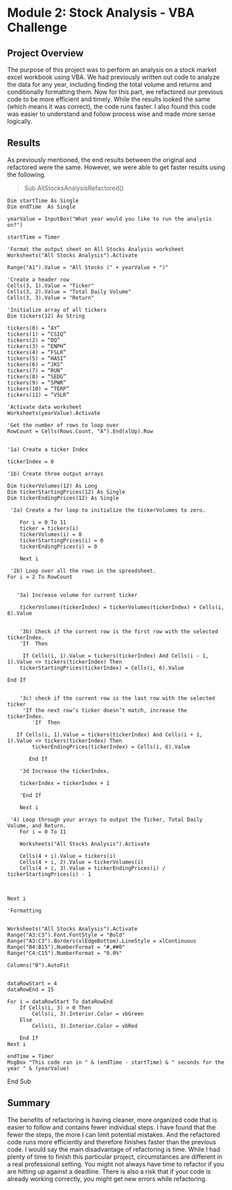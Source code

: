 # Module 2: Stock Analysis - VBA Challenge

## Project Overview

The purpose of this project was to perform an analysis on a stock market excel workbook using VBA. We had previously written out code to analyze the data for any year, including finding the total volume and returns and conditionally formatting them. Now for this part, we refactored our previous code to be more efficient and timely. While the results looked the same (which means it was correct), the code runs faster. I also found this code was easier to understand and follow process wise and made more sense logically. 
## Results

As previously mentioned, the end results between the original and refactored were the same. However, we were able to get faster results using the following. 

> Sub AllStocksAnalysisRefactored()

    Dim startTime As Single
    Dim endTime  As Single
    
    yearValue = InputBox("What year would you like to run the analysis on?")

    startTime = Timer
    
    'Format the output sheet on All Stocks Analysis worksheet
    Worksheets("All Stocks Analysis").Activate
    
    Range("A1").Value = "All Stocks (" + yearValue + ")"
    
    'Create a header row
    Cells(3, 1).Value = "Ticker"
    Cells(3, 2).Value = "Total Daily Volume"
    Cells(3, 3).Value = "Return"

    'Initialize array of all tickers
    Dim tickers(12) As String
    
    tickers(0) = “AY”
    tickers(1) = “CSIQ”
    tickers(2) = “DQ”
    tickers(3) = “ENPH”
    tickers(4) = “FSLR”
    tickers(5) = “HASI”
    tickers(6) = “JKS”
    tickers(7) = “RUN”
    tickers(8) = “SEDG”
    tickers(9) = “SPWR”
    tickers(10) = “TERP”
    tickers(11) = “VSLR”
    
    'Activate data worksheet
    Worksheets(yearValue).Activate
    
    'Get the number of rows to loop over
    RowCount = Cells(Rows.Count, "A").End(xlUp).Row
    
    
    '1a) Create a ticker Index
    
    tickerIndex = 0
    
    '1b) Create three output arrays
    
    Dim tickerVolumes(12) As Long
    Dim tickerStartingPrices(12) As Single
    Dim tickerEndingPrices(12) As Single
    
     '2a) Create a for loop to initialize the tickerVolumes to zero.

        For i = 0 To 11
        ticker = tickers(i)
        tickerVolumes(i) = 0
        tickerStartingPrices(i) = 0
        tickerEndingPrices(i) = 0
    
        Next i
   
     '2b) Loop over all the rows in the spreadsheet.
    For i = 2 To RowCount
    
    
       '3a) Increase volume for current ticker
    
        tickerVolumes(tickerIndex) = tickerVolumes(tickerIndex) + Cells(i, 8).Value
    
        
        '3b) Check if the current row is the first row with the selected tickerIndex.
        'If  Then
        
         If Cells(i, 1).Value = tickers(tickerIndex) And Cells(i - 1, 1).Value <> tickers(tickerIndex) Then
        tickerStartingPrices(tickerIndex) = Cells(i, 6).Value
        
    End If
    
    
        '3c) check if the current row is the last row with the selected ticker
         'If the next row’s ticker doesn’t match, increase the tickerIndex.
            'If  Then
         
       If Cells(i, 1).Value = tickers(tickerIndex) And Cells(i + 1, 1).Value <> tickers(tickerIndex) Then
            tickerEndingPrices(tickerIndex) = Cells(i, 6).Value
            
           End If
            
        '3d Increase the tickerIndex.
        
        tickerIndex = tickerIndex + 1
        
        'End If
     
        Next i
     
     '4) Loop through your arrays to output the Ticker, Total Daily Volume, and Return.
        For i = 0 To 11
        
        Worksheets("All Stocks Analysis").Activate
        
        Cells(4 + i).Value = tickers(i)
        Cells(4 + i, 2).Value = tickerVolumes(i)
        Cells(4 + i, 3).Value = tickerEndingPrices(i) / tickerStartingPrices(i) - 1
        
        
    
    Next i
    
    'Formatting
    
    
    Worksheets("All Stocks Analysis").Activate
    Range("A3:C3").Font.FontStyle = "Bold"
    Range("A3:C3").Borders(xlEdgeBottom).LineStyle = xlContinuous
    Range("B4:B15").NumberFormat = "#,##0"
    Range("C4:C15").NumberFormat = "0.0%"
  
    Columns("B").AutoFit
  
    
    dataRowStart = 4
    dataRowEnd = 15
    
    For i = dataRowStart To dataRowEnd
        If Cells(i, 3) > 0 Then
            Cells(i, 3).Interior.Color = vbGreen
        Else
            Cells(i, 3).Interior.Color = vbRed
            
        End If
    Next i
    
    endTime = Timer
    MsgBox "This code ran in " & (endTime - startTime) & " seconds for the year " & (yearValue)
    
End Sub 

## Summary

The benefits of refactoring is having cleaner, more organized code that is easier to follow and contains fewer individual steps. I have found that the fewer the steps, the more I can limit potential mistakes. And the refactored code runs more efficiently and therefore finishes faster than the previous code.
I would say the main disadvantage of refactoring is time. While I had plenty of time to finish this particular project, circumstances are different in a real professional setting. You might not always have time to refactor if you are hitting up against a deadline. There is also a risk that if your code is already working correctly, you might get new errors while refactoring. 
